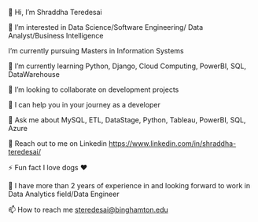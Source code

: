 👋 Hi, I’m Shraddha Teredesai

👀 I’m interested in Data Science/Software Engineering/ Data Analyst/Business Intelligence

 I’m currently pursuing Masters in Information Systems

🌱 I’m currently learning Python, Django, Cloud Computing, PowerBI, SQL, DataWarehouse

👯 I’m looking to collaborate on development projects

🤝 I can help you in your journey as a developer

💬 Ask me about MySQL, ETL, DataStage, Python, Tableau, PowerBI, SQL, Azure 

📄 Reach out to me on Linkedin https://www.linkedin.com/in/shraddha-teredesai/

⚡ Fun fact I love dogs ❤

🌱 I have more than 2 years of experience in  and looking forward to work in Data Analytics field/Data Engineer

📫 How to reach me steredesai@binghamton.edu
